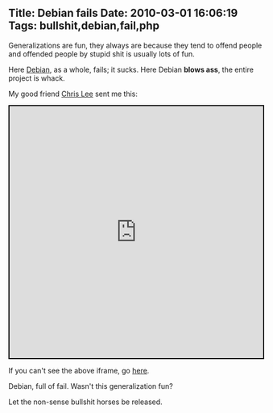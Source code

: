 Title: Debian fails
Date: 2010-03-01 16:06:19
Tags: bullshit,debian,fail,php
---
Generalizations are fun, they always are because they tend to offend people and offended people by stupid shit is usually lots of fun.

Here <a href="http://debian.org">Debian</a>, as a whole, fails; it sucks. Here Debian <strong>blows ass</strong>, the entire project is whack.

My good friend <a href="http://twitter.com/account/profile_image/akachrislee?hreflang=en">Chris Lee</a> sent me this:

<iframe style="border:2px solid #000000" height="500" width="100%" src="http://bugs.debian.org/cgi-bin/bugreport.cgi?bug=380731" title="Debian fails"></iframe>

If you can't see the above iframe, go <a href="http://bugs.debian.org/cgi-bin/bugreport.cgi?bug=380731">here</a>.

Debian, full of fail. Wasn't this generalization fun?

Let the non-sense bullshit horses be released.